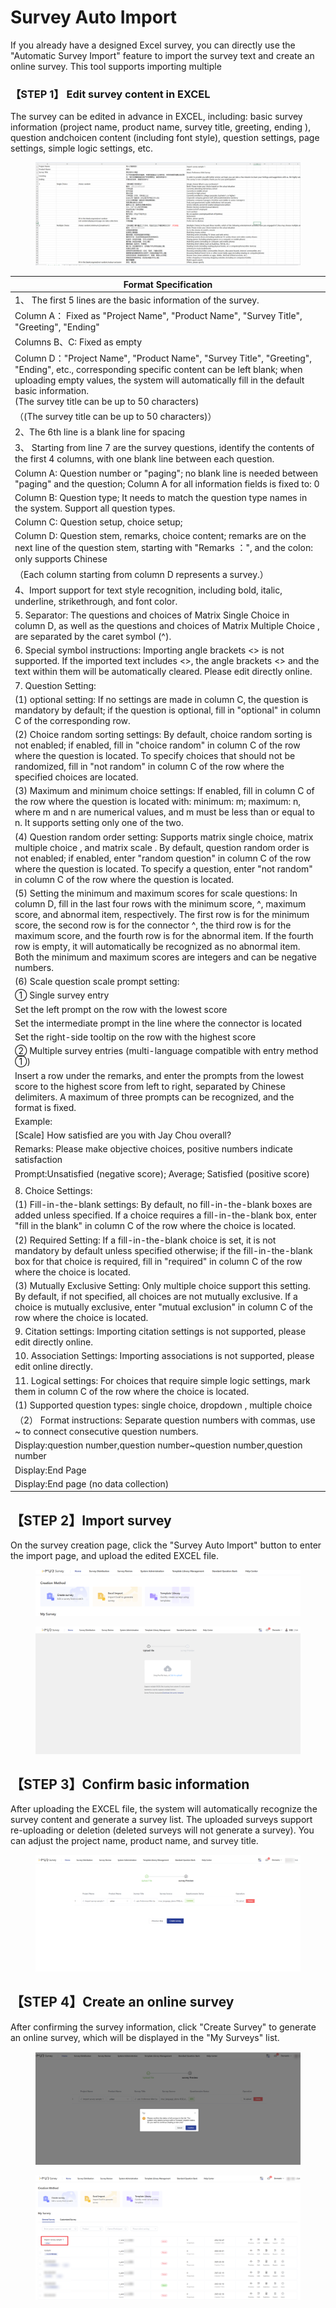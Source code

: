 # Survey Auto Import

If you already have a designed Excel survey, you can directly use the "Automatic Survey Import" feature to import the survey text and create an online survey. This tool supports importing multiple

### 【STEP 1】 Edit survey content in EXCEL

The survey can be edited in advance in EXCEL, including: basic survey information (project name, product name, survey title, greeting, ending ), question andchoicen content (including font style), question settings, page settings, simple logic settings, etc.

<figure><img src="../../../.gitbook/assets/image (843).png" alt=""><figcaption></figcaption></figure>

<table><thead><tr><th width="1841">Format Specification</th></tr></thead><tbody><tr><td>1、 The first 5 lines are the basic information of the survey.</td></tr><tr><td>      Column A： Fixed as "Project Name", "Product Name", "Survey Title", "Greeting", "Ending"</td></tr><tr><td>      Columns B、C: Fixed as empty</td></tr><tr><td>      Column D："Project Name", "Product Name", "Survey Title", "Greeting", "Ending", etc., corresponding specific content can be left blank; when uploading empty values, the system will automatically fill in the default basic information.<br>(The survey title can be up to 50 characters)</td></tr><tr><td>     （(The survey title can be up to 50 characters)）</td></tr><tr><td>2、The 6th line is a blank line for spacing</td></tr><tr><td>3、 Starting from line 7 are the survey questions, identify the contents of the first 4 columns, with one blank line between each question.</td></tr><tr><td>       Column A: Question number or "paging"; no blank line is needed between "paging" and the question; Column A for all information fields is fixed to: 0</td></tr><tr><td>       Column B: Question type; It needs to match the question type names in the system. Support all question types.</td></tr><tr><td>       Column C: Question setup, choice setup;</td></tr><tr><td>      Column D: Question stem, remarks, choice content; remarks are on the next line of the question stem, starting with "Remarks ：", and the colon: only supports Chinese</td></tr><tr><td>     （Each column starting from column D represents a survey.） </td></tr><tr><td>4、Import support for text style recognition, including bold, italic, underline, strikethrough, and font color.</td></tr><tr><td>5. Separator: The questions and choices of Matrix Single Choice in column D, as well as the questions and choices of Matrix Multiple Choice , are separated by the caret symbol (^).</td></tr><tr><td>6. Special symbol instructions: Importing angle brackets &#x3C;> is not supported. If the imported text includes &#x3C;>, the angle brackets &#x3C;> and the text within them will be automatically cleared. Please edit directly online.</td></tr><tr><td>7. Question Setting:</td></tr><tr><td>(1) optional setting: If no settings are made in column C, the question is mandatory by default; if the question is optional, fill in "optional" in column C of the corresponding row.</td></tr><tr><td>(2) Choice random sorting settings: By default, choice random sorting is not enabled; if enabled, fill in "choice random" in column C of the row where the question is located. To specify choices that should not be randomized, fill in "not random" in column C of the row where the specified choices are located.</td></tr><tr><td>(3) Maximum and minimum choice settings: If enabled, fill in column C of the row where the question is located with: minimum: m; maximum: n, where m and n are numerical values, and m must be less than or equal to n. It supports setting only one of the two.</td></tr><tr><td>(4) Question random order setting: Supports matrix single choice, matrix multiple choice , and matrix scale . By default, question random order is not enabled; if enabled, enter "random question" in column C of the row where the question is located. To specify a question, enter "not random" in column C of the row where the question is located.</td></tr><tr><td>(5) Setting the minimum and maximum scores for scale questions: In column D, fill in the last four rows with the minimum score, ^, maximum score, and abnormal item, respectively. The first row is for the minimum score, the second row is for the connector ^, the third row is for the maximum score, and the fourth row is for the abnormal item. If the fourth row is empty, it will automatically be recognized as no abnormal item. Both the minimum and maximum scores are integers and can be negative numbers.</td></tr><tr><td>(6) Scale question scale prompt setting:</td></tr><tr><td>① Single survey entry</td></tr><tr><td>Set the left prompt on the row with the lowest score</td></tr><tr><td>Set the intermediate prompt in the line where the connector is located</td></tr><tr><td>Set the right-side tooltip on the row with the highest score</td></tr><tr><td>② Multiple survey entries (multi-language compatible with entry method ①)</td></tr><tr><td>Insert a row under the remarks, and enter the prompts from the lowest score to the highest score from left to right, separated by Chinese delimiters. A maximum of three prompts can be recognized, and the format is fixed.</td></tr><tr><td>Example:</td></tr><tr><td>              [Scale] How satisfied are you with Jay Chou overall?</td></tr><tr><td>            Remarks: Please make objective choices, positive numbers indicate satisfaction</td></tr><tr><td>             Prompt:Unsatisfied (negative score); Average; Satisfied (positive score)</td></tr><tr><td></td></tr><tr><td>8. Choice Settings:</td></tr><tr><td>(1) Fill-in-the-blank settings: By default, no fill-in-the-blank boxes are added unless specified. If a choice requires a fill-in-the-blank box, enter "fill in the blank" in column C of the row where the choice is located.</td></tr><tr><td>(2) Required Setting: If a fill-in-the-blank choice is set, it is not mandatory by default unless specified otherwise; if the fill-in-the-blank box for that choice is required, fill in "required" in column C of the row where the choice is located.</td></tr><tr><td>(3) Mutually Exclusive Setting: Only multiple choice  support this setting. By default, if not specified, all choices are not mutually exclusive. If a choice is mutually exclusive, enter "mutual exclusion" in column C of the row where the choice is located.</td></tr><tr><td>9. Citation settings: Importing citation settings is not supported, please edit directly online.</td></tr><tr><td>10. Association Settings: Importing associations is not supported, please edit online directly.</td></tr><tr><td>11. Logical settings: For choices that require simple logic settings, mark them in column C of the row where the choice is located.</td></tr><tr><td>         (1) Supported question types: single choice, dropdown , multiple choice</td></tr><tr><td>      （2） Format instructions: Separate question numbers with commas, use ~ to connect consecutive question numbers.</td></tr><tr><td>              Display:question number,question number~question number,question number</td></tr><tr><td>              Display:End Page</td></tr><tr><td>              Display:End page (no data collection)</td></tr></tbody></table>

## 【STEP 2】Import survey

On the survey creation page, click the "Survey Auto Import" button to enter the import page, and upload the edited EXCEL file.

<figure><img src="../../../.gitbook/assets/image (844).png" alt=""><figcaption></figcaption></figure>

<figure><img src="../../../.gitbook/assets/image (845).png" alt=""><figcaption></figcaption></figure>

## 【STEP 3】Confirm basic information

After uploading the EXCEL file, the system will automatically recognize the survey content and generate a survey list. The uploaded surveys support re-uploading or deletion (deleted surveys will not generate a survey). You can adjust the project name, product name, and survey title.

<figure><img src="../../../.gitbook/assets/image (846).png" alt=""><figcaption></figcaption></figure>

## 【STEP 4】Create an online survey

After confirming the survey information, click "Create Survey" to generate an online survey, which will be displayed in the "My Surveys" list.

<figure><img src="../../../.gitbook/assets/image (847).png" alt=""><figcaption></figcaption></figure>

<figure><img src="../../../.gitbook/assets/image (848).png" alt=""><figcaption></figcaption></figure>
